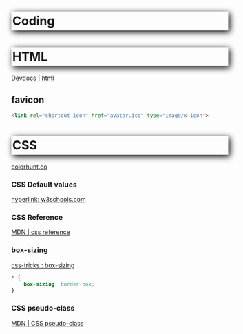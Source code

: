 <style>

h1 {
    /* offset-x | offset-y | blur-radius | color */
    box-shadow: 4px 4px 15px black;
    /* top | right | bottom | left */
    padding: 5px 0px 5px 2.5px;
}

</style>

# Coding
# HTML
[Devdocs | html](https://devdocs.io/html/)



## favicon 
```html
<link rel="shortcut icon" href="avatar.ico" type="image/x-icon">
```
# CSS
[colorhunt.co](https://colorhunt.co/)

### **CSS Default values**
[hyperlink: w3schools.com](https://www.w3schools.com/cssref/css_default_values.asp)

### **CSS Reference**
[MDN | css reference](https://developer.mozilla.org/en-US/docs/Web/CSS/Reference)

### **box-sizing**
[css-tricks : box-sizing](https://css-tricks.com/box-sizing/)
```css
* {
    box-sizing: border-box;
}
```
### **CSS pseudo-class**
[MDN | CSS pseudo-class](https://developer.mozilla.org/en-US/docs/Web/CSS/Pseudo-classes)